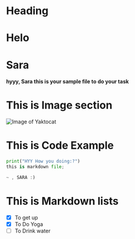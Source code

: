 #  Heading
#  Helo
# Sara
#### hyyy, Sara this is  your  sample file to do your task


# This is Image section 
![Image of Yaktocat](https://octodex.github.com/images/yaktocat.png)

# This is Code Example
``` python
print("HYY How you doing:?")
this is markdown file;
```

``` java
~ , SARA :)
```

# This is Markdown lists
- [x] To get up
- [X] To Do Yoga
- [ ] To Drink water
